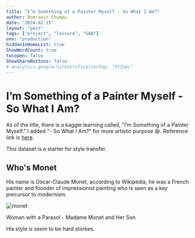 ```yaml
---
title: "I’m Something of a Painter Myself - So What I Am?"
author: Romrawin Chumpu
date: "2024-02-15"
layout: "post"
tags: ["project", "leisure", "GAN"]
env: "production"
hiddenInHomeList: true
ShowWordCount: true
tocopen: false
ShowShareButtons: false
# analytics.google.SiteVerificationTag: "XYZabc"
---
```


# I’m Something of a Painter Myself - So What I Am?

As of the title, there is a kaggle learning called, "I’m Something of a Painter Myself." I added "- So What I Am?" for more artistic purpose 😆. Reference link is [here](https://www.kaggle.com/competitions/gan-getting-started/). 

This dataset is a starter for style transfer. 

## Who's Monet

His name is Oscar-Claude Monet, according to Wikipedia, he was a French painter and founder of impressionist painting who is seen as a key precursor to modernism.

![monet](https://cdn.britannica.com/17/193217-050-DF5BB2D1/Claude-Monet-Woman-Parasol-oil-canvas-Her-1875.jpg)

Woman with a Parasol - Madame Monet and Her Son

His style is seem to be hard storkes. 
